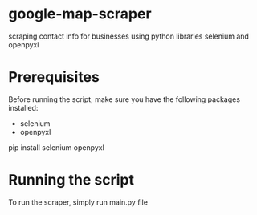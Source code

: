 # google-map-scraper
scraping contact info for businesses using python libraries selenium and openpyxl

# Prerequisites
Before running the script, make sure you have the following packages installed:
- selenium 
- openpyxl

pip install selenium openpyxl

# Running the script
To run the scraper, simply run main.py file
